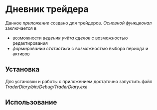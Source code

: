 # Дневник трейдера
Данное *приложение* создано для трейдеров. 
*Основной функционал* заключается в 
+ возможности *ведения учёта сделок* с возможностью редактирования
+ *формировании статистики* с возможностью выбора периода и активов
## Установка
Для установки и работы с приложением достаточно запустить файл *TraderDiary/bin/Debug/TraderDiary.exe*
## Использование
![]()